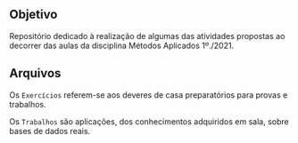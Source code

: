 ## Objetivo

Repositório dedicado à realização de algumas das atividades propostas ao decorrer
das aulas da disciplina Métodos Aplicados 1º./2021.

## Arquivos

Os `Exercícios` referem-se aos deveres de casa preparatórios para provas e trabalhos.

Os `Trabalhos` são aplicações, dos conhecimentos adquiridos em sala, sobre bases de dados reais.

